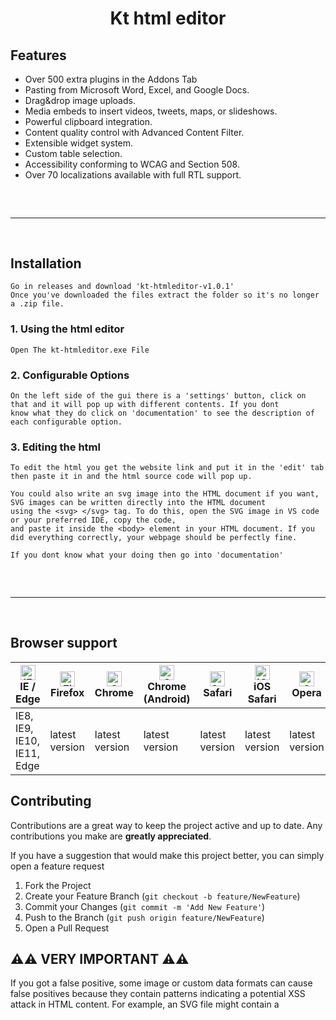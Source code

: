 <h1 align="center">
  Kt html editor
</h1>

## Features

* Over 500 extra plugins in the Addons Tab
* Pasting from Microsoft Word, Excel, and Google Docs.
* Drag&drop image uploads.
* Media embeds to insert videos, tweets, maps, or slideshows.
* Powerful clipboard integration.
* Content quality control with Advanced Content Filter.
* Extensible widget system.
* Custom table selection.
* Accessibility conforming to WCAG and Section 508.
* Over 70 localizations available with full RTL support.

 
<hr  style="border-radius: 2%; margin-top: 60px; margin-bottom: 60px;"  noshade=""  size="20"  width="100%">
  
## Installation
```
Go in releases and download 'kt-htmleditor-v1.0.1'
Once you've downloaded the files extract the folder so it's no longer a .zip file.
```
### 1. Using the html editor
```
Open The kt-htmleditor.exe File
```
### 2. Configurable Options
```
On the left side of the gui there is a 'settings' button, click on that and it will pop up with different contents. If you dont
know what they do click on 'documentation' to see the description of each configurable option.
```
### 3. Editing the html
```
To edit the html you get the website link and put it in the 'edit' tab then paste it in and the html source code will pop up.

You could also write an svg image into the HTML document if you want, SVG images can be written directly into the HTML document
using the <svg> </svg> tag. To do this, open the SVG image in VS code or your preferred IDE, copy the code,
and paste it inside the <body> element in your HTML document. If you did everything correctly, your webpage should be perfectly fine.

If you dont know what your doing then go into 'documentation'
```
<hr  style="border-radius: 2%; margin-top: 60px; margin-bottom: 60px;"  noshade=""  size="20"  width="100%">

## Browser support

| [<img src="https://raw.githubusercontent.com/alrra/browser-logos/master/src/edge/edge_48x48.png" alt="IE / Edge" width="24px" height="24px" />](http://godban.github.io/browsers-support-badges/)<br>IE / Edge | [<img src="https://raw.githubusercontent.com/alrra/browser-logos/master/src/firefox/firefox_48x48.png" alt="Firefox" width="24px" height="24px" />](http://godban.github.io/browsers-support-badges/)<br>Firefox | [<img src="https://raw.githubusercontent.com/alrra/browser-logos/master/src/chrome/chrome_48x48.png" alt="Chrome" width="24px" height="24px" />](http://godban.github.io/browsers-support-badges/)<br>Chrome | [<img src="https://raw.githubusercontent.com/alrra/browser-logos/master/src/chrome/chrome_48x48.png" alt="Chrome" width="24px" height="24px" />](http://godban.github.io/browsers-support-badges/)<br>Chrome (Android) | [<img src="https://raw.githubusercontent.com/alrra/browser-logos/master/src/safari/safari_48x48.png" alt="Safari" width="24px" height="24px" />](http://godban.github.io/browsers-support-badges/)<br>Safari | [<img src="https://raw.githubusercontent.com/alrra/browser-logos/master/src/safari-ios/safari-ios_48x48.png" alt="iOS Safari" width="24px" height="24px" />](http://godban.github.io/browsers-support-badges/)<br>iOS Safari | [<img src="https://raw.githubusercontent.com/alrra/browser-logos/master/src/opera/opera_48x48.png" alt="Opera" width="24px" height="24px" />](http://godban.github.io/browsers-support-badges/)<br>Opera |
| --------- | --------- | --------- | --------- | --------- | --------- | --------- |
| IE8, IE9, IE10, IE11, Edge| latest version| latest version| latest version| latest version| latest version| latest version


## Contributing
Contributions are a great way to keep the project active and up to date. Any contributions you make are **greatly appreciated**.

If you have a suggestion that would make this project better, you can simply open a feature request

1. Fork the Project
2. Create your Feature Branch (`git checkout -b feature/NewFeature`)
3. Commit your Changes (`git commit -m 'Add New Feature'`)
4. Push to the Branch (`git push origin feature/NewFeature`)
5. Open a Pull Request

## ⚠️⚠️ VERY IMPORTANT ⚠️⚠️
If you got a false positive, some image or custom data formats can cause false positives because they contain patterns indicating a potential XSS attack in HTML content. For example, an SVG file might contain a <script> tag. If you expect this type of content from legitimate users, narrowly tailor your XSS rules to allow HTML requests that include these other data formats.

## License
Kt-Htmleditor is distributed under the MIT License. See `LICENSE.md` for more information.
